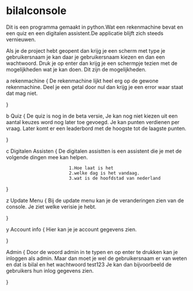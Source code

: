 # bilalconsole
Dit is een programma gemaakt in python.Wat een rekenmachine bevat en een quiz en een digitalen assistent.De applicatie blijft zich steeds vernieuwen.

Als je de project hebt geopent dan krijg je een scherm met type je gebruikersnaam je kan daar je gebruikersnaam kiezen en dan een wachtwoord. Druk je op enter dan krijg je een schermpje tezien met de mogelijkheden wat je kan doen.
Dit zijn de mogelijkheden.

a rekenmachine {
                   De rekenmachine lijkt heel erg op de gewone rekenmachine.
                   Deel je een getal door nul dan krijg je een error waar staat dat mag niet.
                   

}


b Quiz {
                  De quiz is nog in de beta versie,
                  Je kan nog niet kiezen uit een aantal keuzes word nog later toe gevoegd.
                  Je kan punten verdienen per vraag.
                  Later komt er een leaderbord met de hoogste tot de laagste punten.
                  
}


c Digitalen Assisten {
                            De digitalen assistten is een assistent die je met de volgende dingen mee kan helpen.
                            
                            1.Hoe laat is het
                            2.welke dag is het vandaag.
                            3.wat is de hoofdstad van nederland
                            
 
}


z Update Menu {
                            Bij de update menu kan je de veranderingen zien van de console.
                            Je ziet welke verisie je hebt.
                           

}



y Account info {
                           Hier kan je je account gegevens zien.
 

}




Admin {
                     Door de woord admin in te typen en op enter te drukken kan je inloggen als admin.
                     Maar dan moet je wel de gebruikersnaam er van weten en dat is bilal en het wachtwoord test123
                     Je kan dan bijvoorbeeld de gebruikers hun inlog gegevens zien.

}



